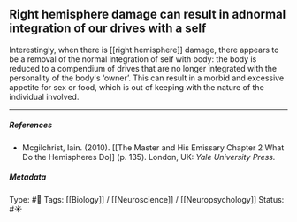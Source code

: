 ## Right hemisphere damage can result in adnormal integration of our drives with a self  # 

Interestingly, when there is [[right hemisphere]] damage, there appears to be a removal of the normal integration of self with body: the body is reduced to a compendium of drives that are no longer integrated with the personality of the body's ‘owner’. This can result in a morbid and excessive appetite for sex or food, which is out of keeping with the nature of the individual involved.

___

##### References

- Mcgilchrist, Iain. (2010). [[The Master and His Emissary Chapter 2 What Do the Hemispheres Do]] (p. 135). London, UK: _Yale University Press._

##### Metadata

Type: #🔴 
Tags: [[Biology]] / [[Neuroscience]] / [[Neuropsychology]] 
Status: #☀️ 